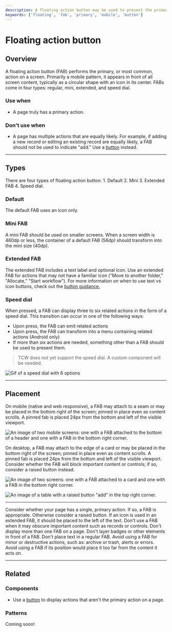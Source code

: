 ```yaml
---
description: A floating action button may be used to present the primary action for a page.
keywords: ['floating', 'fab', 'primary', 'mobile', 'button']
---
```


# Floating action button

<ComponentVisual
  figmaUrl=""
  storybookUrl="https://forge.tylerdev.io/main/?path=/story/components-floating-action-button--default" />

## Overview

A floating action button (FAB) performs the primary, or most common, action on a screen. Primarily a mobile pattern, it appears in front of all screen content, typically as a circular shape with an icon in its center. FABs come in four types: regular, mini, extended, and speed dial.

### Use when

- A page truly has a primary action.

### Don't use when

- A page has multiple actions that are equally likely. For example, if adding a new record or editing an existing record are equally likely, a FAB should not be used to indicate "add." Use a [button](/components/button) instead. 

---

## Types 

There are four types of floating action button: 1. Default 2. Mini 3. Extended FAB 4. Speed dial.

### Default

The default FAB uses an icon only. 

### Mini FAB

A mini FAB should be used on smaller screens. When a screen width is 460dp or less, the container of a default FAB (56dp) should transform into the mini size (40dp).

### Extended FAB

The extended FAB includes a text label and optional icon. Use an extended FAB for actions that may not have a familiar icon ("Move to another folder," "Allocate," "Start workflow"). For more information on when to use text vs icon buttons, check out the [button guidance.](/components/button) 

### Speed dial

When pressed, a FAB can display three to six related actions in the form of a speed dial. This transition can occur in one of the following ways:

- Upon press, the FAB can emit related actions
- Upon press, the FAB can transform into a menu containing related actions (Android only)
- If more than six actions are needed, something other than a FAB should be used to present them.

> TCW does not yet support the speed dial. A custom component will be needed. 

<ImageBlock padded={false} max-width="600px" caption="A FAB displays a stack of related actions.<br> Taken from Material.io">

![Gif of a speed dial with 6 options](/img/components/floating-action-button/speed-dial.gif)

</ImageBlock>

---

## Placement

On mobile (native and web responsive), a FAB may attach to a seam or may be placed in the bottom right of the screen; pinned in place even as content scrolls. A pinned fab is placed 24px from the bottom and left of the visible viewport. 

<ImageBlock padded={false} caption="1. On mobile, a FAB can attach to a seam. <br>2. A FAB may be placed in the bottom right of the screen.">

![An image of two mobile screens: one with a FAB attached to the bottom of a header and one with a FAB in the bottom right corner.](/img/components/floating-action-button/fab-placement-2.png)

</ImageBlock>

On desktop, a FAB may attach to the edge of a card or may be placed in the bottom right of the screen; pinned in place even as content scrolls. A pinned fab is placed 24px from the bottom and left of the visible viewport. Consider whether the FAB will block important content or controls; if so, consider a raised button instead. 

<ImageBlock padded={false} caption="1. A FAB can attach to the edge of a card. <br>2. A FAB may be placed in the bottom right of the screen, pinned 24px from the right and 24px from the bottom of the screen.">

![An image of two screens: one with a FAB attached to a card and one with a FAB in the bottom right corner.](/img/components/floating-action-button/fab-placement.png)

</ImageBlock>

<ImageBlock padded={false} caption="Where viewing records or adding records may be equally likely, use a raised button to indicate the action add.">

![An image of a table with a raised button "add" in the top right corner.](/img/components/floating-action-button/fab-table.png)

</ImageBlock>

---

<DoDontGrid>
  <DoDontTextSection>
    <DoDontText type="do">Consider whether your page has a single, primary action. If so, a FAB is appropriate. Otherwise consider a raised button. </DoDontText>
    <DoDontText type="do">If an icon is used in an extended FAB, it should be placed to the left of the text.</DoDontText>
  </DoDontTextSection>
  <DoDontTextSection>
    <DoDontText type="dont">Don't use a FAB when it may obscure important content such as records or controls. </DoDontText>
    <DoDontText type="dont">Don't display more than one FAB on a page. </DoDontText>
    <DoDontText type="dont">Don't layer badges or other elements in front of a FAB.</DoDontText>
    <DoDontText type="dont">Don't place text in a regular FAB.</DoDontText>
    <DoDontText type="dont">Avoid using a FAB for minor or destructive actions, such as: archive or trash, alerts or errors.</DoDontText>
    <DoDontText type="dont">Avoid using a FAB if its position would place it too far from the content it acts on.</DoDontText>
  </DoDontTextSection>
</DoDontGrid>

--- 

## Related 

### Components

- Use a [button](/components/button) to display actions that aren't the primary action on a page. 

### Patterns

Coming soon!

